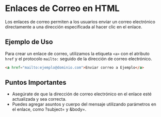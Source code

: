# Enlaces de Correo en HTML

Los enlaces de correo permiten a los usuarios enviar un correo electrónico directamente a una dirección especificada al hacer clic en el enlace.

## Ejemplo de Uso
Para crear un enlace de correo, utilizamos la etiqueta `<a>` con el atributo `href` y el protocolo `mailto:` seguido de la dirección de correo electrónico.

```html
<a href="mailto:ejemplo@dominio.com">Enviar correo a Ejemplo</a>
```

## Puntos Importantes
- Asegúrate de que la dirección de correo electrónico en el enlace esté actualizada y sea correcta.
- Puedes agregar asuntos y cuerpo del mensaje utilizando parámetros en el enlace, como ?subject= y &body=.
